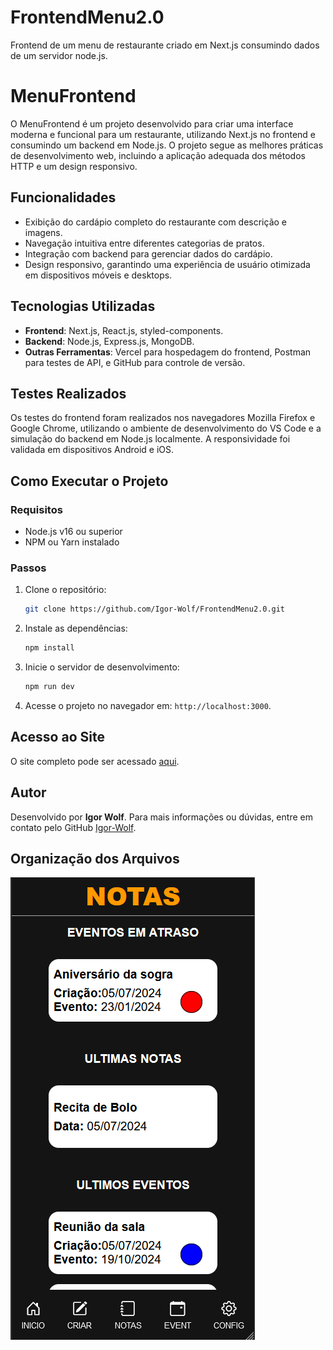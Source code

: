 # FrontendMenu2.0
Frontend de um menu de restaurante criado em Next.js consumindo dados de um servidor node.js.


# MenuFrontend

O MenuFrontend é um projeto desenvolvido para criar uma interface moderna e funcional para um restaurante, utilizando Next.js no frontend e consumindo um backend em Node.js. O projeto segue as melhores práticas de desenvolvimento web, incluindo a aplicação adequada dos métodos HTTP e um design responsivo.

## Funcionalidades

- Exibição do cardápio completo do restaurante com descrição e imagens.
- Navegação intuitiva entre diferentes categorias de pratos.
- Integração com backend para gerenciar dados do cardápio.
- Design responsivo, garantindo uma experiência de usuário otimizada em dispositivos móveis e desktops.

## Tecnologias Utilizadas

- **Frontend**: Next.js, React.js, styled-components.
- **Backend**: Node.js, Express.js, MongoDB.
- **Outras Ferramentas**: Vercel para hospedagem do frontend, Postman para testes de API, e GitHub para controle de versão.


## Testes Realizados

Os testes do frontend foram realizados nos navegadores Mozilla Firefox e Google Chrome, utilizando o ambiente de desenvolvimento do VS Code e a simulação do backend em Node.js localmente. A responsividade foi validada em dispositivos Android e iOS.

## Como Executar o Projeto

### Requisitos

- Node.js v16 ou superior
- NPM ou Yarn instalado

### Passos

1. Clone o repositório:

   ```bash
   git clone https://github.com/Igor-Wolf/FrontendMenu2.0.git
   ```

2. Instale as dependências:

   ```bash
   npm install
   ```

3. Inicie o servidor de desenvolvimento:

   ```bash
   npm run dev
   ```

4. Acesse o projeto no navegador em: `http://localhost:3000`.

## Acesso ao Site

O site completo pode ser acessado [aqui](https://frontend-menu2-0.vercel.app/).

## Autor

Desenvolvido por **Igor Wolf**. Para mais informações ou dúvidas, entre em contato pelo GitHub [Igor-Wolf](https://github.com/Igor-Wolf).


## Organização dos Arquivos

![Organização dos Arquivos](https://github.com/Igor-Wolf/NotesApp/blob/main/demo.png?raw=true)


